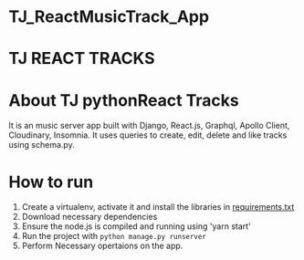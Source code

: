 # TJ_ReactMusicTrack_App

# TJ REACT TRACKS

# About TJ pythonReact Tracks
It is an music server app built with Django, React.js, Graphql, Apollo Client, Cloudinary, Insomnia. It uses queries to create, edit, delete and like tracks using schema.py.

# How to run
1. Create a virtualenv, activate it and install the libraries in [requirements.txt](requirements.txt)
2. Download necessary dependencies 
3. Ensure the node.js is compiled and running using 'yarn start'
4. Run the project with `python manage.py runserver`
5. Perform Necessary opertaions on the app.
